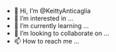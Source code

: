- 👋 Hi, I’m @KeittyAnticaglia
- 👀 I’m interested in ...
- 🌱 I’m currently learning ...
- 💞️ I’m looking to collaborate on ...
- 📫 How to reach me ...

<!---
KeittyAnticaglia/KeittyAnticaglia is a ✨ special ✨ repository because its `README.md` (this file) appears on your GitHub profile.
You can click the Preview link to take a look at your changes.
--->
